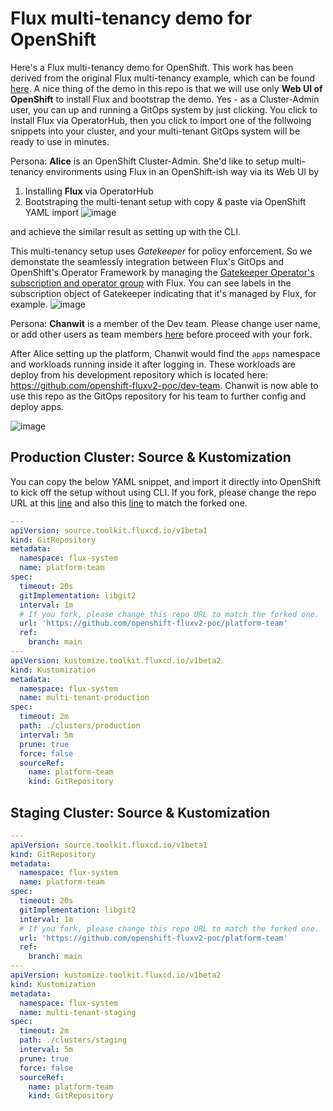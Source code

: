 # Flux multi-tenancy demo for OpenShift

Here's a Flux multi-tenancy demo for OpenShift. This work has been derived from the original Flux multi-tenancy example, which can be found [here](https://github.com/fluxcd/flux2-multi-tenancy).  A nice thing of the demo in this repo is that we will use only **Web UI of OpenShift** to install Flux and bootstrap the demo. Yes - as a Cluster-Admin user, you can up and running a GitOps system by just clicking. You click to install Flux via OperatorHub, then you click to import one of the follwoing snippets into your cluster, and your multi-tenant GitOps system will be ready to use in minutes.

Persona: **Alice** is an OpenShift Cluster-Admin. She'd like to setup multi-tenancy environments using Flux in an OpenShift-ish way via its Web UI by

  1. Installing **Flux** via OperatorHub
  2. Bootstraping the multi-tenant setup with copy & paste via OpenShift YAML import
     ![image](https://user-images.githubusercontent.com/10666/137634319-1aac84e8-a139-4e3b-857b-76eeabcb4770.png)

and achieve the similar result as setting up with the CLI.

This multi-tenancy setup uses *Gatekeeper* for policy enforcement. So we demonstate the seamlessly integration between Flux's GitOps and OpenShift's Operator Framework by managing the [Gatekeeper Operator's subscription and operator group](https://github.com/openshift-fluxv2-poc/platform-team/blob/main/infra/policy-engine-operator/gatekeeper-operator.yaml) with Flux.  You can see labels in the subscription object of Gatekeeper indicating that it's managed by Flux, for example.
![image](https://user-images.githubusercontent.com/10666/137672236-d7b3acc1-2d6a-4249-9495-bdd7a684f279.png)


Persona: **Chanwit** is a member of the Dev team. Please change user name, or add other users as team members [here](https://github.com/openshift-fluxv2-poc/platform-team/blob/main/tenants/base/dev-team/rbac.yaml#L31) before proceed with your fork.

After Alice setting up the platform, Chanwit would find the `apps` namespace and workloads running inside it after logging in. These workloads are deploy from his development repository which is located here: https://github.com/openshift-fluxv2-poc/dev-team. Chanwit is now able to use this repo as the GitOps repository for his team to further config and deploy apps.

![image](https://user-images.githubusercontent.com/10666/137634584-270c72f8-b62a-4d58-a3e7-b9af4621a163.png)

## Production Cluster: Source & Kustomization

You can copy the below YAML snippet, and import it directly into OpenShift to kick off the setup without using CLI.
If you fork, please change the repo URL at this [line](https://github.com/openshift-fluxv2-poc/platform-team/blob/main/README.md?plain=1#L40) and also this [line](https://github.com/openshift-fluxv2-poc/platform-team/blob/main/README.md?plain=1#L73) to match the forked one.

```yaml
---
apiVersion: source.toolkit.fluxcd.io/v1beta1
kind: GitRepository
metadata:
  namespace: flux-system
  name: platform-team
spec:
  timeout: 20s
  gitImplementation: libgit2
  interval: 1m
  # If you fork, please change this repo URL to match the forked one.
  url: 'https://github.com/openshift-fluxv2-poc/platform-team' 
  ref:
    branch: main
---
apiVersion: kustomize.toolkit.fluxcd.io/v1beta2
kind: Kustomization
metadata:
  namespace: flux-system
  name: multi-tenant-production
spec:
  timeout: 2m
  path: ./clusters/production
  interval: 5m
  prune: true
  force: false
  sourceRef:
    name: platform-team
    kind: GitRepository
```

## Staging Cluster: Source & Kustomization
```yaml
---
apiVersion: source.toolkit.fluxcd.io/v1beta1
kind: GitRepository
metadata:
  namespace: flux-system
  name: platform-team
spec:
  timeout: 20s
  gitImplementation: libgit2
  interval: 1m
  # If you fork, please change this repo URL to match the forked one.
  url: 'https://github.com/openshift-fluxv2-poc/platform-team' 
  ref:
    branch: main
---
apiVersion: kustomize.toolkit.fluxcd.io/v1beta2
kind: Kustomization
metadata:
  namespace: flux-system
  name: multi-tenant-staging
spec:
  timeout: 2m
  path: ./clusters/staging
  interval: 5m
  prune: true
  force: false
  sourceRef:
    name: platform-team
    kind: GitRepository
```
